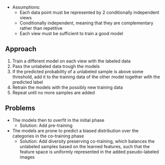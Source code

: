- Assumptions: 
	- Each data point must be represented by 2 conditionally independent views 
	- Conditionally independent, meaning that they are complementary rather than repetitive
	- Each view must be sufficient to train a good model

## Approach
1. Train a different model on each view with the labeled data
2. Pass the unlabeled data trough the models
3. If the predicted probability of a unlabeled sample is above some threshold, add it to the training data of the other model together with the predicted label
4. Retrain the models with the possibly new training data
5. Repeat until no more samples are added

## Problems
- The models then to overfit in the initial phase
	- Solution: Add pre-training 
- The models are prone to predict a biased distribution over the categories in the co-training phase
	- Solution: Add diversity preserving co-training, which balances the unlabeled samples based on the learned features, such that the feature space is uniformly represented in the added pseudo-labeled images